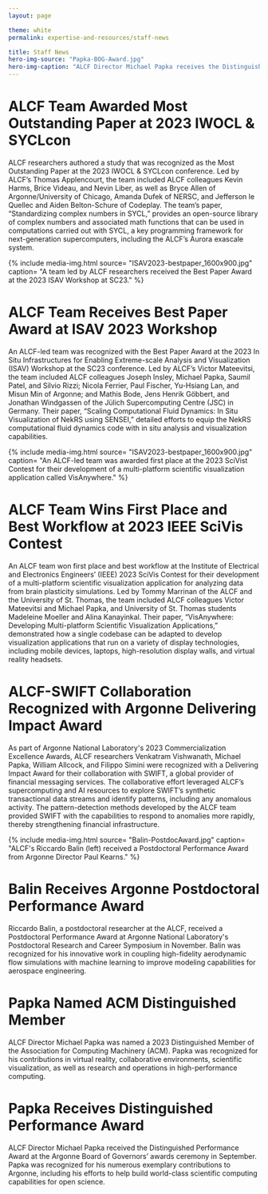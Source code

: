 ```yaml
---
layout: page

theme: white
permalink: expertise-and-resources/staff-news

title: Staff News
hero-img-source: "Papka-BOG-Award.jpg"
hero-img-caption: "ALCF Director Michael Papka receives the Distinguished Performance Award at the Argonne Board of Governors Awards ceremony on September 19, 2023."
---
```



# ALCF Team Awarded Most Outstanding Paper at 2023 IWOCL & SYCLcon

ALCF researchers authored a study that was recognized as the Most Outstanding Paper at the 2023 IWOCL & SYCLcon conference. Led by ALCF’s Thomas Applencourt, the team included ALCF colleagues Kevin Harms, Brice Videau, and Nevin Liber, as well as Bryce Allen of Argonne/University of Chicago, Amanda Dufek of NERSC, and Jefferson le Quellec and Aiden Belton-Schure of Codeplay. The team’s paper, “Standardizing complex numbers in SYCL,” provides an open-source library of complex numbers and associated math functions that can be used in computations carried out with SYCL, a key programming framework for next-generation supercomputers, including the ALCF’s Aurora exascale system. 

{% include media-img.html
   source= "ISAV2023-bestpaper_1600x900.jpg"
   caption= "A team led by ALCF researchers received the Best Paper Award at the 2023 ISAV Workshop at SC23."
%}

# ALCF Team Receives Best Paper Award at ISAV 2023 Workshop

An ALCF-led team was recognized with the Best Paper Award at the 2023 In Situ Infrastructures for Enabling Extreme-scale Analysis and Visualization (ISAV) Workshop at the SC23 conference. Led by ALCF’s Victor Mateevitsi, the team included ALCF colleagues Joseph Insley, Michael Papka, Saumil Patel, and Silvio Rizzi; Nicola Ferrier, Paul Fischer, Yu-Hsiang Lan, and Misun Min of Argonne; and Mathis Bode, Jens Henrik Göbbert, and Jonathan Windgassen of the Jülich Supercomputing Centre (JSC) in Germany. Their paper, “Scaling Computational Fluid Dynamics: In Situ Visualization of NekRS using SENSEI,” detailed efforts to equip the NekRS computational fluid dynamics code with in situ analysis and visualization capabilities. 

{% include media-img.html
   source= "ISAV2023-bestpaper_1600x900.jpg"
   caption= "An ALCF-led team was awarded first place at the 2023 SciVist Contest for their development of a multi-platform scientific visualization application called VisAnywhere."
%}

# ALCF Team Wins First Place and Best Workflow at 2023 IEEE SciVis Contest

An ALCF team won first place and best workflow at the Institute of Electrical and Electronics Engineers’ (IEEE) 2023 SciVis Contest for their development of a multi-platform scientific visualization application for analyzing data from brain plasticity simulations. Led by Tommy Marrinan of the ALCF and the University of St. Thomas, the team included ALCF colleagues Victor Mateevitsi and Michael Papka, and University of St. Thomas students Madeleine Moeller and Alina Kanayinkal. Their paper, “VisAnywhere: Developing Multi-platform Scientific Visualization Applications,” demonstrated how a single codebase can be adapted to develop visualization applications that run on a variety of display technologies, including mobile devices, laptops, high-resolution display walls, and virtual reality headsets. 

# ALCF-SWIFT Collaboration Recognized with Argonne Delivering Impact Award

As part of Argonne National Laboratory's 2023 Commercialization Excellence Awards, ALCF researchers Venkatram Vishwanath, Michael Papka, William Allcock, and Filippo Simini were recognized with a Delivering Impact Award for their collaboration with SWIFT, a global provider of financial messaging services. The collaborative effort leveraged ALCF’s supercomputing and AI resources to explore SWIFT’s synthetic transactional data streams and identify patterns, including any anomalous activity. The pattern-detection methods developed by the ALCF team provided SWIFT with the capabilities to respond to anomalies more rapidly, thereby strengthening financial infrastructure.

{% include media-img.html
   source= "Balin-PostdocAward.jpg"
   caption= "ALCF's Riccardo Balin (left) received a Postdoctoral Performance Award from Argonne Director Paul Kearns."
%}

# Balin Receives Argonne Postdoctoral Performance Award

Riccardo Balin, a postdoctoral researcher at the ALCF, received a Postdoctoral Performance Award at Argonne National Laboratory's Postdoctoral Research and Career Symposium in November. Balin was recognized for his innovative work in coupling high-fidelity aerodynamic flow simulations with machine learning to improve modeling capabilities for aerospace engineering.

# Papka Named ACM Distinguished Member

ALCF Director Michael Papka was named a 2023 Distinguished Member of the Association for Computing Machinery (ACM). Papka was recognized for his contributions in virtual reality, collaborative environments, scientific visualization, as well as research and operations in high-performance computing. 

# Papka Receives Distinguished Performance Award

ALCF Director Michael Papka received the Distinguished Performance Award at the Argonne Board of Governors’ awards ceremony in September. Papka was recognized for his numerous exemplary contributions to Argonne, including his efforts to help build world-class scientific computing capabilities for open science.
 
